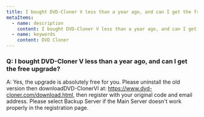 ```yaml
---
title: I bought DVD-Cloner V less than a year ago, and can I get the free upgrade?
metaItems:
  - name: description
    content: I bought DVD-Cloner V less than a year ago, and can I get the free upgrade?
  - name: keywords
    content: DVD Cloner
---
```


### Q: I bought DVD-Cloner V less than a year ago, and can I get the free upgrade?

A:
Yes, the upgrade is absolutely free for you. Please uninstall the old version then downloadDVD-ClonerVI at:
https://www.dvd-cloner.com/download.html, then register with your original code and email address. Please select Backup Server if the Main Server doesn't work properly in the registration page.
